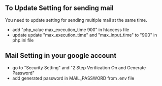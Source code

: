 ## To Update Setting for sending mail

You need to update setting for sending multiple mail at the same time.

- add "php_value max_execution_time 900" in htaccess file
- update update "max_execution_time" and "max_input_time" to "900" in php.ini file

## Mail Setting in your google account

- go to "Security Setting" and "2 Step Verification On and Generate Password"
- add generated password in MAIL_PASSWORD from .env file
